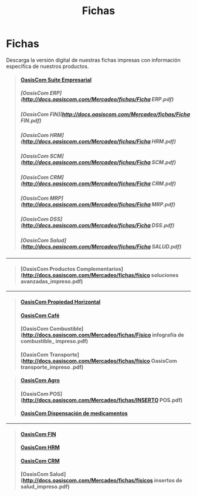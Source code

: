 ﻿---
layout: default
title: Fichas
permalink: /Mercadeo/fichas
editable: si
---

# Fichas

Descarga la versión digital de nuestras fichas impresas con información especifica de nuestros productos.

>#### [OasisCom Suite Empresarial](http://docs.oasiscom.com/Mercadeo/fichas/Físico_solución_general_impreso.pdf)
>##### [OasisCom ERP](http://docs.oasiscom.com/Mercadeo/fichas/Ficha ERP.pdf)
>##### [OasisCom FIN](http://docs.oasiscom.com/Mercadeo/fichas/Ficha FIN.pdf)
>##### [OasisCom HRM](http://docs.oasiscom.com/Mercadeo/fichas/Ficha HRM.pdf)
>##### [OasisCom SCM](http://docs.oasiscom.com/Mercadeo/fichas/Ficha SCM.pdf)
>##### [OasisCom CRM](http://docs.oasiscom.com/Mercadeo/fichas/Ficha CRM.pdf)
>##### [OasisCom MRP](http://docs.oasiscom.com/Mercadeo/fichas/Ficha MRP.pdf)
>##### [OasisCom DSS](http://docs.oasiscom.com/Mercadeo/fichas/Ficha DSS.pdf)
>##### [OasisCom Salud](http://docs.oasiscom.com/Mercadeo/fichas/Ficha SALUD.pdf)

---
>#### [OasisCom Productos Complementarios](http://docs.oasiscom.com/Mercadeo/fichas/físico soluciones avanzadas_impreso.pdf)


---

>#### [OasisCom Propiedad Horizontal](http://docs.oasiscom.com/Mercadeo/fichas/Propiedad-Horizontal-Ficha.pdf)
>#### [OasisCom Café](http://docs.oasiscom.com/Mercadeo/fichas/físico_inserto_café_impreso.pdf)
>#### [OasisCom Combustible](http://docs.oasiscom.com/Mercadeo/fichas/Físico infografía de combustible_ impreso.pdf)
>#### [OasisCom Transporte](http://docs.oasiscom.com/Mercadeo/fichas/físico OasisCom transporte_impreso .pdf)

>#### [OasisCom Agro](http://docs.oasiscom.com/Mercadeo/fichas/inserto-OasisCom_agro.pdf)
>#### [OasisCom POS](http://docs.oasiscom.com/Mercadeo/fichas/INSERTO POS.pdf)
>#### [OasisCom Dispensación de medicamentos](http://docs.oasiscom.com/Mercadeo/fichas/Dispensacion-de-medicamentos-Ficha-oasiscom.pdf)

---
>#### [OasisCom FIN](http://docs.oasiscom.com/Mercadeo/fichas/Software-FIN-Ficha.pdf)
>#### [OasisCom HRM](http://docs.oasiscom.com/Mercadeo/fichas/HRM-Ficha.pdf)
>#### [OasisCom CRM](http://docs.oasiscom.com/Mercadeo/fichas/CRM-ficha.pdf)
>#### [OasisCom Salud](http://docs.oasiscom.com/Mercadeo/fichas/físicos insertos de salud_impreso.pdf)

